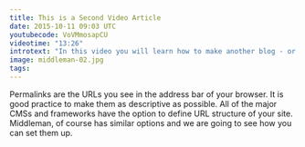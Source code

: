 ```yaml
---
title: This is a Second Video Article
date: 2015-10-11 09:03 UTC
youtubecode: VoVMmosapCU
videotime: "13:26"
introtext: "In this video you will learn how to make another blog - or article type with Middleman. Also I will show you how to make article generators for those article types."
image: middleman-02.jpg
tags:
---
```


Permalinks are the URLs you see in the address bar of your browser. It is good practice to make them as descriptive as possible. All of the major CMSs and frameworks have the option to define URL structure of your site. Middleman, of course has similar options and we are going to see how you can set them up.